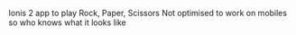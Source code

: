 Ionis 2 app to play Rock, Paper, Scissors
Not optimised to work on mobiles so who knows what it looks like
